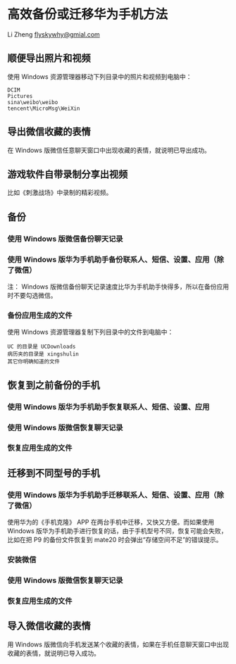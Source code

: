 # 高效备份或迁移华为手机方法

Li Zheng <flyskywhy@gmial.com>

## 顺便导出照片和视频
使用 Windows 资源管理器移动下列目录中的照片和视频到电脑中：

    DCIM
    Pictures
    sina\weibo\weibo
    tencent\MicroMsg\WeiXin

## 导出微信收藏的表情
在 Windows 版微信任意聊天窗口中出现收藏的表情，就说明已导出成功。

## 游戏软件自带录制分享出视频
比如《刺激战场》中录制的精彩视频。

## 备份
### 使用 Windows 版微信备份聊天记录

### 使用 Windows 版华为手机助手备份联系人、短信、设置、应用（除了微信）
注： Windows 版微信备份聊天记录速度比华为手机助手快得多，所以在备份应用时不要勾选微信。

### 备份应用生成的文件
使用 Windows 资源管理器复制下列目录中的文件到电脑中：

    UC 的目录是 UCDownloads
    病历夹的目录是 xingshulin
    其它你明确知道的文件

## 恢复到之前备份的手机
### 使用 Windows 版华为手机助手恢复联系人、短信、设置、应用
### 使用 Windows 版微信恢复聊天记录
### 恢复应用生成的文件

## 迁移到不同型号的手机
### 使用 Windows 版华为手机助手迁移联系人、短信、设置、应用（除了微信）
使用华为的《手机克隆》 APP 在两台手机中迁移，又快又方便。而如果使用 Windows 版华为手机助手进行恢复的话，由于手机型号不同，恢复可能会失败，比如在把 P9 的备份文件恢复到 mate20 时会弹出“存储空间不足”的错误提示。

### 安装微信
### 使用 Windows 版微信恢复聊天记录
### 恢复应用生成的文件

## 导入微信收藏的表情
用 Windows 版微信向手机发送某个收藏的表情，如果在手机任意聊天窗口中出现收藏的表情，就说明已导入成功。
